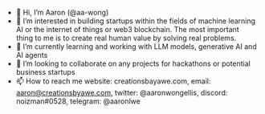 - 👋 Hi, I’m Aaron (@aa-wong) 
- 👀 I’m interested in building startups within the fields of machine learning AI or the internet of things or web3 blockchain. The most important thing to me is to create real human value by solving real problems.
- 🌱 I’m currently learning and working with LLM models, generative AI and AI agents
- 💞️ I’m looking to collaborate on any projects for hackathons or potential business startups
- 📫 How to reach me website: creationsbayawe.com, email: aaron@creationsbyawe.com, twitter: @aaronwongellis, discord: noizman#0528, telegram: @aaronlwe

<!---
aa-wong/aa-wong is a ✨ special ✨ repository because its `README.md` (this file) appears on your GitHub profile.
You can click the Preview link to take a look at your changes.
--->
